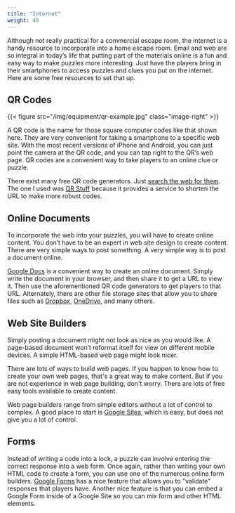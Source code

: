 ```yaml
---
title: "Internet"
weight: 40
---
```


Although not really practical for a commercial escape room, the internet is
a handy resource to incorporate into a home escape room. Email and web are
so integral in today’s life that putting part of the materials online is a
fun and easy way to make puzzles more interesting. Just have the players
bring in their smartphones to access puzzles and clues you put on the
internet. Here are some free resources to set that up.

## QR Codes

{{< figure src="/img/equipment/qr-example.jpg" class="image-right" >}}

A QR code is the name for those square computer codes like that shown here.
They are very convenient for taking a smartphone to a specific web site.
With the most recent versions of iPhone and Android, you can just point the
camera at the QR code, and you can tap right to the QR’s web page. QR codes
are a convenient way to take players to an online clue or puzzle.

There exist many free QR code generators. Just [search the web for them].
The one I used was [QR Stuff] because it provides a service to shorten the
URL to make more robust codes.

## Online Documents

To incorporate the web into your puzzles, you will have to create online
content. You don’t have to be an expert in web site design to create
content. There are very simple ways to post something. A very simple way is
to post a document online.

[Google Docs] is a convenient way to create an online document. Simply
write the document in your browser, and then share it to get a URL to view
it. Then use the aforementioned QR code generators to get players to that
URL. Alternately, there are other file storage sites that allow you to
share files such as [Dropbox], [OneDrive], and many others.

## Web Site Builders

Simply posting a document might not look as nice as you would like. A
page-based document won’t reformat itself for view on different mobile
devices. A simple HTML-based web page might look nicer.

There are lots of ways to build web pages. If you happen to know how to
create your own web pages, that's a great way to make content. But if you
are not experience in web page building, don't worry. There are lots of
free easy tools available to create content.

Web page builders range from simple editors without a lot of control to
complex. A good place to start is [Google Sites], which is easy, but does
not give you a lot of control.

## Forms

Instead of writing a code into a lock, a puzzle can involve entering the
correct response into a web form. Once again, rather than writing your own
HTML code to create a form, you can use one of the numerous online form
builders. [Google Forms] has a nice feature that allows you to "validate"
responses that players have. Another nice feature is that you can embed a
Google Form inside of a Google Site so you can mix form and other HTML
elements.


[search the web for them]: https://lmgtfy.com/?q=qr+code+generator
[QR Stuff]: https://www.qrstuff.com/
[Google Docs]: https://docs.google.com/
[Dropbox]: https://www.dropbox.com/
[OneDrive]: https://onedrive.live.com/
[Google Sites]: https://sites.google.com/
[Google Forms]: https://docs.google.com/forms/
